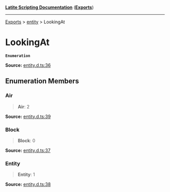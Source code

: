 [**Latite Scripting Documentation**](../../README.md) ([**Exports**](../../exports.md))

---

[Exports](../../exports.md) > [entity](../index.md) > LookingAt

# LookingAt

**`Enumeration`**

**Source:** [entity.d.ts:36](https://github.com/LatiteScripting/latitescripting.github.io/blob/b8f7d69/definitions/entity.d.ts#L36)

## Enumeration Members

### Air

> **Air**: 2

**Source:** [entity.d.ts:39](https://github.com/LatiteScripting/latitescripting.github.io/blob/b8f7d69/definitions/entity.d.ts#L39)

### Block

> **Block**: 0

**Source:** [entity.d.ts:37](https://github.com/LatiteScripting/latitescripting.github.io/blob/b8f7d69/definitions/entity.d.ts#L37)

### Entity

> **Entity**: 1

**Source:** [entity.d.ts:38](https://github.com/LatiteScripting/latitescripting.github.io/blob/b8f7d69/definitions/entity.d.ts#L38)
